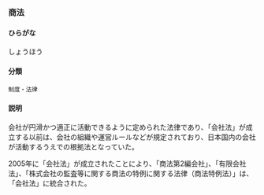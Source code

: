<div style="display:none;">

## [あ行](securities-terms?id=あ行)
## [か行](securities-terms?id=か行)
## [さ行](securities-terms?id=さ行)

</div>

### 商法

#### ひらがな

しょうほう

#### 分類

`制度・法律`

#### 説明

会社が円滑かつ適正に活動できるように定められた法律であり、「会社法」が成立する以前は、会社の組織や運営ルールなどが規定されており、日本国内の会社が活動するうえでの根拠法となっていた。
2005年に「会社法」が成立されたことにより、「商法第2編会社」、「有限会社法」、「株式会社の監査等に関する商法の特例に関する法律（商法特例法）」は、「会社法」に統合された。

<div style="display:none;">

## [た行](securities-terms?id=た行)
## [な行](securities-terms?id=な行)
## [は行](securities-terms?id=は行)
## [ま行](securities-terms?id=ま行)
## [や行](securities-terms?id=や行)
## [ら行](securities-terms?id=ら行)
## [わ行](securities-terms?id=わ行)
## [英数字・記号](securities-terms?id=英数字・記号)

</div>

